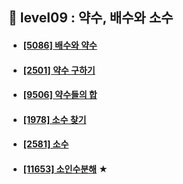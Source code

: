 ## 🧮 level09 : 약수, 배수와 소수
- #### [[5086] 배수와 약수](https://www.acmicpc.net/problem/5086)
- #### [[2501] 약수 구하기](https://www.acmicpc.net/problem/2501)
- #### [[9506] 약수들의 합](https://www.acmicpc.net/problem/9506)
- #### [[1978] 소수 찾기](https://www.acmicpc.net/problem/1978)
- #### [[2581] 소수](https://www.acmicpc.net/problem/2581)
- #### [[11653] 소인수분해](https://www.acmicpc.net/problem/11653) ★